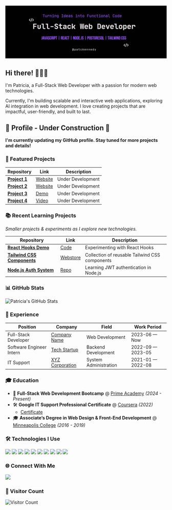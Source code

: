 ![Banner](https://github.com/patriciakennedy/patriciakennedy/raw/main/patickennedy.jpg)


## Hi there! 👩🏾‍💻

I'm Patricia, a Full-Stack Web Developer with a passion for modern web technologies.

Currently, I'm building scalable and interactive web applications, exploring AI integration in web development.
I love creating projects that are impactful, user-friendly, and built to last.



<h2>🚧 <b>Profile - Under Construction</b> 🚧</h2>
<p><b>I'm currently updating my GitHub profile. Stay tuned for more projects and details!</b></p>




### 📌 Featured Projects  

| Repository | Link | Description |
|------------|------|-------------|
| **[Project 1](https://github.com/patriciakennedy/project1)** | [Website](https://yourwebsite.com) | Under Development |
| **[Project 2](https://github.com/patriciakennedy/project2)** | [Website](https://yourwebsite.com) | Under Development |
| **[Project 3](https://github.com/patriciakennedy/project3)** | [Demo](https://yourdemo.com) | Under Development |
| **[Project 4](https://github.com/patriciakennedy/project4)** | [Video](https://yourvideo.com) | Under Development |



### 📚 Recent Learning Projects  
*Smaller projects & experiments as I explore new technologies.*  

| Repository | Link | Description |
|------------|------|-------------|
| **[React Hooks Demo](https://github.com/patriciakennedy/react-hooks-demo)** | [Code](https://github.com/patriciakennedy/react-hooks-demo) | Experimenting with React Hooks |
| **[Tailwind CSS Components](https://github.com/patriciakennedy/tailwind-components)** | [Webstore](https://yourstore.com) | Collection of reusable Tailwind CSS components |
| **[Node.js Auth System](https://github.com/patriciakennedy/node-auth)** | [Repo](https://github.com/patriciakennedy/node-auth) | Learning JWT authentication in Node.js |


### 📊 GitHub Stats  
<img src="https://github-readme-stats.vercel.app/api?username=patriciakennedy&show_icons=true&theme=radical" alt="Patricia's GitHub Stats">

### 👔 Experience  

| Position | Company | Field | Work Period |
|----------|---------|-------|------------|
| Full-Stack Developer | [Company Name](https://company-website.com) | Web Development | 2023-06 — Now |
| Software Engineer Intern | [Tech Startup](https://startup-link.com) | Backend Development | 2022-09 — 2023-05 |
| IT Support | [XYZ Corporation](https://company.com) | System Administration | 2021-01 — 2022-08 |


### 🎓 Education  

- 📜 **Full-Stack Web Development Bootcamp** @ [Prime Academy](http://primeacademy.io/) *(2024 - Present)*
- 🛠 **Google IT Support Professional Certificate** @ [Coursera](https://www.coursera.org/) *(2022)*
     - [Certificate](https://www.coursera.org/account/accomplishments/professional-cert/UYLSBD8Y8LCD) 
- 🎓 **Associate’s Degree in Web Design & Front-End Development** @ [Minneapolis College](https://minneapolis.edu/) *(2016 - 2019)*


### 🛠 Technologies I Use
<p align="left">
  <img src="https://img.shields.io/badge/React-20232A?style=for-the-badge&logo=react&logoColor=61DAFB">
  <img src="https://img.shields.io/badge/Node.js-43853D?style=for-the-badge&logo=node.js&logoColor=white">
  <img src="https://img.shields.io/badge/JavaScript-323330?style=for-the-badge&logo=javascript&logoColor=F7DF1E">
  <img src="https://img.shields.io/badge/HTML5-E34F26?style=for-the-badge&logo=html5&logoColor=white">
  <img src="https://img.shields.io/badge/CSS3-1572B6?style=for-the-badge&logo=css3&logoColor=white">
  <img src="https://img.shields.io/badge/PostgreSQL-336791?style=for-the-badge&logo=postgresql&logoColor=white">
  <img src="https://img.shields.io/badge/NPM-CB3837?style=for-the-badge&logo=npm&logoColor=white">
  <img src="https://img.shields.io/badge/VS%20Code-007ACC?style=for-the-badge&logo=visual-studio-code&logoColor=white">
  <img src="https://img.shields.io/badge/Git-F05032?style=for-the-badge&logo=git&logoColor=white">
  <img src="https://img.shields.io/badge/Tailwind%20CSS-38B2AC?style=for-the-badge&logo=tailwind-css&logoColor=white">
</p>

### 🌐 Connect With Me  

<p align="left">
  <a href="https://linkedin.com/in/YOUR-LINKEDIN" target="_blank">
    <img src="https://img.shields.io/badge/LinkedIn-0A66C2?style=for-the-badge&logo=linkedin&logoColor=white&logoWidth=30&label=">
  </a>
</p>


### 👀 Visitor Count  

![Visitor Count](https://komarev.com/ghpvc/?username=patriciakennedy&color=green&style=flat&label=Visitors)
